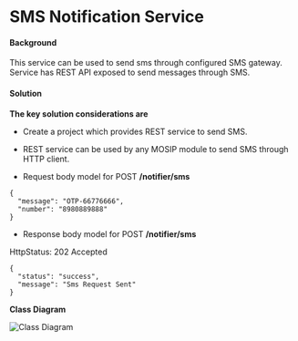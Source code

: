# SMS Notification Service

#### Background

This service can be used to send sms through configured SMS gateway. Service has REST API exposed to send messages through SMS. 


#### Solution


**The key solution considerations are**


- Create a project which provides REST service to send SMS.


- REST service can be used by any MOSIP module to send SMS through HTTP client.


- Request body model for POST **/notifier/sms**

```
{
  "message": "OTP-66776666",
  "number": "8980889888"
}
```


- Response body model for POST **/notifier/sms**

HttpStatus: 202 Accepted

```
{
  "status": "success",
  "message": "Sms Request Sent"
}
```


**Class Diagram**



![Class Diagram](_images/kernel-smsnotification-cd.png)


